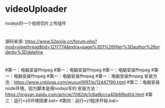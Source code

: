 # videoUploader
 nodejs的一个视频切片上传组件
#
源码来源: https://www.52pojie.cn/forum.php?mod=viewthread&tid=1217774&extra=page%3D1%26filter%3Dauthor%26orderby%3Ddateline
#
#第一：电脑安装ffmpeg
#第一：电脑安装ffmpeg
#第一：电脑安装ffmpeg
#第一：电脑安装ffmpeg
#第一：电脑安装ffmpeg
#第一：电脑安装ffmpeg
安装方法：https://www.cnblogs.com/wuxun1997/p/12447190.html
#第二：电脑安装node环境，因为脚本是用nodejs写的
安装方法：https://jingyan.baidu.com/article/7082dc1c8a6bcca40b89bd0d.html
#第三：运行<z0环境搭建.bat>
#第四：运行<z1程序开始.bat>